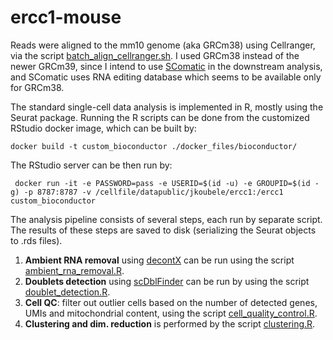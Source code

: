 # ercc1-mouse

Reads were aligned to the mm10 genome (aka GRCm38) using Cellranger, via the script [batch_align_cellranger.sh](cluster_pipeline/batch_align_cellranger.sh).
I used GRCm38 instead of the newer GRCm39, since I intend to use [SComatic](https://github.com/cortes-ciriano-lab/SComatic) in the downstream analysis, and SComatic uses RNA editing database which seems to be available only for GRCm38.

The standard single-cell data analysis is implemented in R, mostly using the Seurat package. Running the R scripts can 
be done from the customized RStudio docker image, which can be built by:
```
docker build -t custom_bioconductor ./docker_files/bioconductor/
```

The RStudio server can be then run by:
```
 docker run -it -e PASSWORD=pass -e USERID=$(id -u) -e GROUPID=$(id -g) -p 8787:8787 -v /cellfile/datapublic/jkoubele/ercc1:/ercc1 custom_bioconductor
```

The analysis pipeline consists of several steps, each run by separate script. The results of these
steps are saved to disk (serializing the Seurat objects to .rds files).

1. **Ambient RNA removal** using [decontX](https://www.bioconductor.org/packages/release/bioc/html/decontX.html) can be run using the script [ambient_rna_removal.R](scripts/ambient_rna_removal.R).
2. **Doublets detection** using [scDblFinder](https://bioconductor.org/packages/release/bioc/html/scDblFinder.html) can be run by using the script [doublet_detection.R](scripts/doublet_detection.R).
3. **Cell QC**: filter out outlier cells based on the number of detected genes, UMIs and mitochondrial content, using the script [cell_quality_control.R](scripts/cell_quality_control.R).
4. **Clustering and dim. reduction** is performed by the script [clustering.R](scripts/clustering.R).